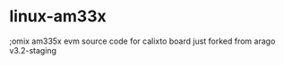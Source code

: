 linux-am33x
===========

;omix am335x evm source code for calixto board just forked from arago v3.2-staging